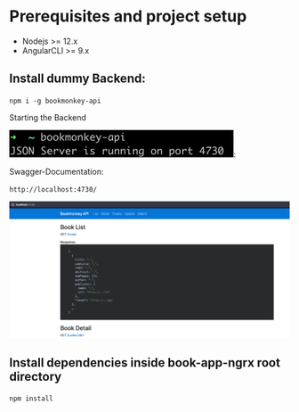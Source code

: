 # Prerequisites and project setup

- Nodejs >= 12.x
- AngularCLI >= 9.x

## Install dummy Backend:

`npm i -g bookmonkey-api`

Starting the Backend

![img.png](../assets/img.png):

Swagger-Documentation:

`http://localhost:4730/`

![img_1.png](../assets/img_1.png)

## Install dependencies inside book-app-ngrx root directory

`npm install`
